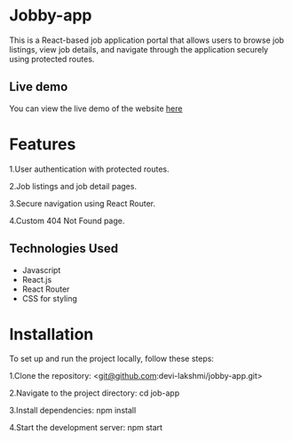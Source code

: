# Jobby-app

This is a React-based job application portal that allows users to browse job listings, view job details, and navigate through the application securely using protected routes.

## Live demo

You can view the live demo of the website [here](https://jobby-site.netlify.app)

# Features

1.User authentication with protected routes.

2.Job listings and job detail pages.

3.Secure navigation using React Router.

4.Custom 404 Not Found page.

## Technologies Used
- Javascript
- React.js
- React Router
- CSS for styling

# Installation

To set up and run the project locally, follow these steps:

1.Clone the repository: <git@github.com:devi-lakshmi/jobby-app.git>

2.Navigate to the project directory: cd job-app 

3.Install dependencies: npm install

4.Start the development server: npm start
